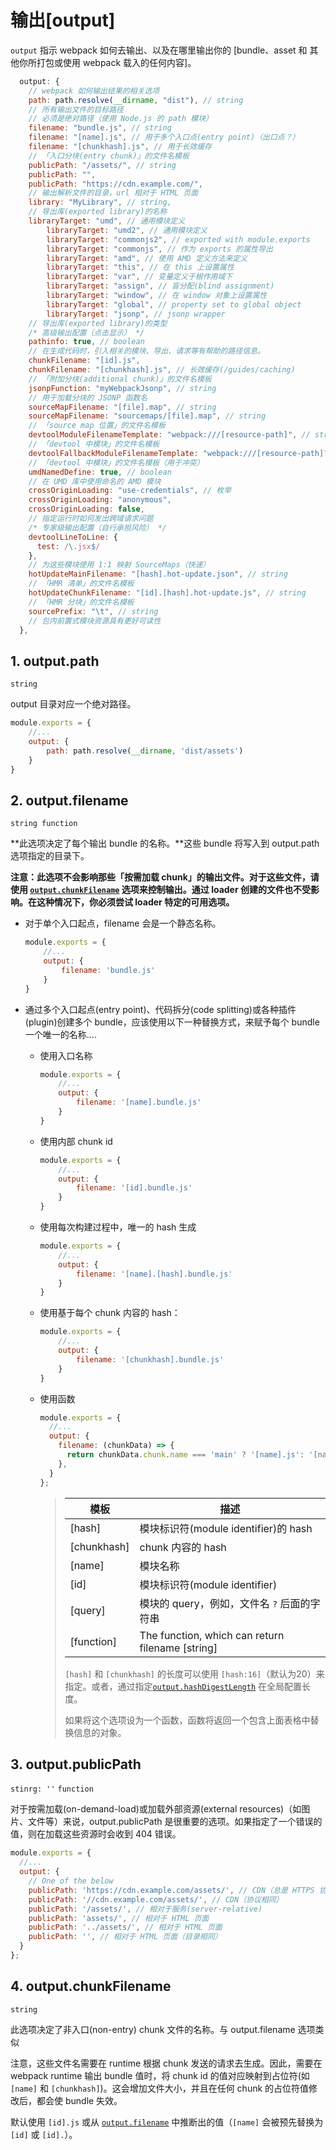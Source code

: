 # 输出[output]

`output` 指示 webpack 如何去输出、以及在哪里输出你的 [bundle、asset 和 其他你所打包或使用 webpack 载入的任何内容]。

```javascript
  output: {
    // webpack 如何输出结果的相关选项
    path: path.resolve(__dirname, "dist"), // string
    // 所有输出文件的目标路径
    // 必须是绝对路径（使用 Node.js 的 path 模块）
    filename: "bundle.js", // string
    filename: "[name].js", // 用于多个入口点(entry point)（出口点？）
    filename: "[chunkhash].js", // 用于长效缓存
    // 「入口分块(entry chunk)」的文件名模板
    publicPath: "/assets/", // string
    publicPath: "",
    publicPath: "https://cdn.example.com/",
    // 输出解析文件的目录，url 相对于 HTML 页面
    library: "MyLibrary", // string,
    // 导出库(exported library)的名称
    libraryTarget: "umd", // 通用模块定义
        libraryTarget: "umd2", // 通用模块定义
        libraryTarget: "commonjs2", // exported with module.exports
        libraryTarget: "commonjs", // 作为 exports 的属性导出
        libraryTarget: "amd", // 使用 AMD 定义方法来定义
        libraryTarget: "this", // 在 this 上设置属性
        libraryTarget: "var", // 变量定义于根作用域下
        libraryTarget: "assign", // 盲分配(blind assignment)
        libraryTarget: "window", // 在 window 对象上设置属性
        libraryTarget: "global", // property set to global object
        libraryTarget: "jsonp", // jsonp wrapper
    // 导出库(exported library)的类型
    /* 高级输出配置（点击显示） */
    pathinfo: true, // boolean
    // 在生成代码时，引入相关的模块、导出、请求等有帮助的路径信息。
    chunkFilename: "[id].js",
    chunkFilename: "[chunkhash].js", // 长效缓存(/guides/caching)
    // 「附加分块(additional chunk)」的文件名模板
    jsonpFunction: "myWebpackJsonp", // string
    // 用于加载分块的 JSONP 函数名
    sourceMapFilename: "[file].map", // string
    sourceMapFilename: "sourcemaps/[file].map", // string
    // 「source map 位置」的文件名模板
    devtoolModuleFilenameTemplate: "webpack:///[resource-path]", // string
    // 「devtool 中模块」的文件名模板
    devtoolFallbackModuleFilenameTemplate: "webpack:///[resource-path]?[hash]", // string
    // 「devtool 中模块」的文件名模板（用于冲突）
    umdNamedDefine: true, // boolean
    // 在 UMD 库中使用命名的 AMD 模块
    crossOriginLoading: "use-credentials", // 枚举
    crossOriginLoading: "anonymous",
    crossOriginLoading: false,
    // 指定运行时如何发出跨域请求问题
    /* 专家级输出配置（自行承担风险） */
    devtoolLineToLine: {
      test: /\.jsx$/
    },
    // 为这些模块使用 1:1 映射 SourceMaps（快速）
    hotUpdateMainFilename: "[hash].hot-update.json", // string
    // 「HMR 清单」的文件名模板
    hotUpdateChunkFilename: "[id].[hash].hot-update.js", // string
    // 「HMR 分块」的文件名模板
    sourcePrefix: "\t", // string
    // 包内前置式模块资源具有更好可读性
  },
```



## 1. output.path

`string`

output 目录对应一个绝对路径。

```javascript
module.exports = {
    //...
    output: {
        path: path.resolve(__dirname, 'dist/assets')
    }
}
```



## 2. output.filename

`string function`

**此选项决定了每个输出 bundle 的名称。**这些 bundle 将写入到 output.path 选项指定的目录下。

**注意：此选项不会影响那些「按需加载 chunk」的输出文件。对于这些文件，请使用 [`output.chunkFilename`](https://webpack.docschina.org/configuration/output/#output-chunkfilename) 选项来控制输出。通过 loader 创建的文件也不受影响。在这种情况下，你必须尝试 loader 特定的可用选项。**

* 对于单个入口起点，filename 会是一个静态名称。

  ```javascript
  module.exports = {
      //...
      output: {
          filename: 'bundle.js'
      }
  }
  ```

* 通过多个入口起点(entry point)、代码拆分(code splitting)或各种插件(plugin)创建多个 bundle，应该使用以下一种替换方式，来赋予每个 bundle 一个唯一的名称....

  * 使用入口名称

    ```javascript
    module.exports = {
        //...
        output: {
            filename: '[name].bundle.js'
        }
    }
    ```

  * 使用内部 chunk id

    ```javascript
    module.exports = {
        //...
        output: {
            filename: '[id].bundle.js'
        }
    }
    ```

  * 使用每次构建过程中，唯一的 hash 生成

    ```javascript
    module.exports = {
        //...
        output: {
            filename: '[name].[hash].bundle.js'
        }
    }
    ```

  * 使用基于每个 chunk 内容的 hash：

    ```javascript
    module.exports = {
        //...
        output: {
            filename: '[chunkhash].bundle.js'
        }
    }
    ```

  * 使用函数

    ```javascript
    module.exports = {
      //...
      output: {
        filename: (chunkData) => {
          return chunkData.chunk.name === 'main' ? '[name].js': '[name]/[name].js';
        },
      }
    };
    ```

    >| 模板        | 描述                                             |
    >| ----------- | ------------------------------------------------ |
    >| [hash]      | 模块标识符(module identifier)的 hash             |
    >| [chunkhash] | chunk 内容的 hash                                |
    >| [name]      | 模块名称                                         |
    >| [id]        | 模块标识符(module identifier)                    |
    >| [query]     | 模块的 query，例如，文件名 `?` 后面的字符串      |
    >| [function]  | The function, which can return filename [string] |
    >
    >`[hash]` 和 `[chunkhash]` 的长度可以使用 `[hash:16]`（默认为20）来指定。或者，通过指定[`output.hashDigestLength`](https://webpack.docschina.org/configuration/output/#output-hashdigestlength) 在全局配置长度。
    >
    >如果将这个选项设为一个函数，函数将返回一个包含上面表格中替换信息的对象。



## 3. output.publicPath

`stinrg: ''` `function`

对于按需加载(on-demand-load)或加载外部资源(external resources)（如图片、文件等）来说，output.publicPath 是很重要的选项。如果指定了一个错误的值，则在加载这些资源时会收到 404 错误。

```javascript
module.exports = {
  //...
  output: {
    // One of the below
    publicPath: 'https://cdn.example.com/assets/', // CDN（总是 HTTPS 协议）
    publicPath: '//cdn.example.com/assets/', // CDN（协议相同）
    publicPath: '/assets/', // 相对于服务(server-relative)
    publicPath: 'assets/', // 相对于 HTML 页面
    publicPath: '../assets/', // 相对于 HTML 页面
    publicPath: '', // 相对于 HTML 页面（目录相同）
  }
};
```



## 4. output.chunkFilename

`string`

此选项决定了非入口(non-entry) chunk 文件的名称。与 output.filename 选项类似

注意，这些文件名需要在 runtime 根据 chunk 发送的请求去生成。因此，需要在 webpack runtime 输出 bundle 值时，将 chunk id 的值对应映射到占位符(如 `[name]` 和 `[chunkhash]`)。这会增加文件大小，并且在任何 chunk 的占位符值修改后，都会使 bundle 失效。

默认使用 `[id].js` 或从 [`output.filename`](https://webpack.docschina.org/configuration/output/#output-filename) 中推断出的值（`[name]` 会被预先替换为 `[id]` 或 `[id].`）。

